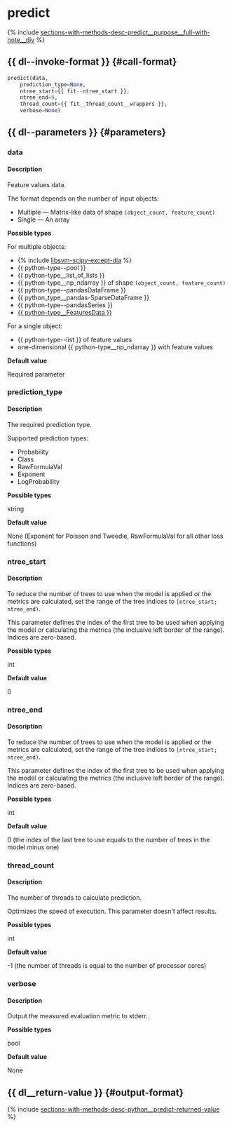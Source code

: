 # predict

{% include [sections-with-methods-desc-predict__purpose__full-with-note__div](../_includes/work_src/reusage/predict__purpose__full-with-note__div.md) %}


## {{ dl--invoke-format }} {#call-format}

```python
predict(data,
    prediction_type=None,
    ntree_start={{ fit--ntree_start }},
    ntree_end=0,
    thread_count={{ fit__thread_count__wrappers }},
    verbose=None)
```

## {{ dl--parameters }} {#parameters}

### data

#### Description
Feature values data.

The format depends on the number of input objects:

- Multiple — Matrix-like data of shape `(object_count, feature_count)`
- Single — An array

**Possible types**

For multiple objects:

- {% include [libsvm-scipy-except-dia](../_includes/work_src/reusage-formats/scipy-except-dia.md) %}
- {{ python-type--pool }}
- {{ python-type__list_of_lists }}
- {{ python-type__np_ndarray }} of shape `(object_count, feature_count)`
- {{ python-type--pandasDataFrame }}
- {{ python_type__pandas-SparseDataFrame }}
- {{ python-type--pandasSeries }}
- [{{ python-type__FeaturesData }}](../concepts/python-features-data__desc.md)


For a single object:

- {{ python-type--list }} of feature values
- one-dimensional {{ python-type__np_ndarray }} with feature values

**Default value**

Required parameter

### prediction_type

#### Description
The required prediction type.

Supported prediction types:
- Probability
- Class
- RawFormulaVal
- Exponent
- LogProbability

**Possible types**

string


**Default value**

None (Exponent for Poisson and Tweedie, RawFormulaVal for all other loss functions)


### ntree_start

#### Description

To reduce the number of trees to use when the model is applied or the metrics are calculated, set the range of the tree indices to `[ntree_start; ntree_end)`.

This parameter defines the index of the first tree to be used when applying the model or calculating the metrics (the inclusive left border of the range). Indices are zero-based.

**Possible types**

int

**Default value**

0


### ntree_end

#### Description

To reduce the number of trees to use when the model is applied or the metrics are calculated, set the range of the tree indices to `[ntree_start; ntree_end)`.

This parameter defines the index of the first tree to be used when applying the model or calculating the metrics (the inclusive left border of the range). Indices are zero-based.

**Possible types**

int

**Default value**

0 (the index of the last tree to use equals to the number of trees in the model minus one)

### thread_count

#### Description

The number of threads to calculate prediction.

Optimizes the speed of execution. This parameter doesn't affect results.

**Possible types**

int

**Default value**

-1 (the number of threads is equal to the number of processor cores)

### verbose

#### Description

Output the measured evaluation metric to stderr.

**Possible types**

bool

**Default value**

None


## {{ dl__return-value }} {#output-format}

{% include [sections-with-methods-desc-python__predict-returned-value](../_includes/work_src/reusage/python__predict-returned-value.md) %}

